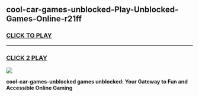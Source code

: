 
## cool-car-games-unblocked-Play-Unblocked-Games-Online-r21ff
<h3>
<a href="https://premium76.site?title=cool-car-games-unblocked&ref=25A">CLICK TO PLAY</a></h3>
<hr>

<h3>
<a href="https://premium76.site?title=cool-car-games-unblocked&ref=25A">CLICK 2 PLAY</a>
  
</h3>

<a href="https://premium76.site?title=cool-car-games-unblocked&ref=25A"><img src="https://clearcache.store/games.png"></a>


**cool-car-games-unblocked games unblocked: Your Gateway to Fun and Accessible Online Gaming**
